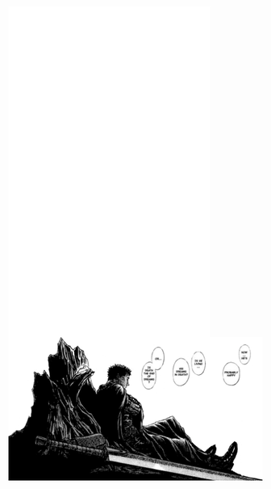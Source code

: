 
<img align="left" width="400" src="https://github.com/niccolo-fato/niccolo-fato/blob/main/github-metrics.svg">
  <a><img align="center" width="1000" src="./photos/gatsu.png"></a>




